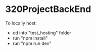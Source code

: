# 320ProjectBackEnd

To locally host:
 - cd into "test_hosting" folder
 - run "npm install"
 - run "npm run dev"